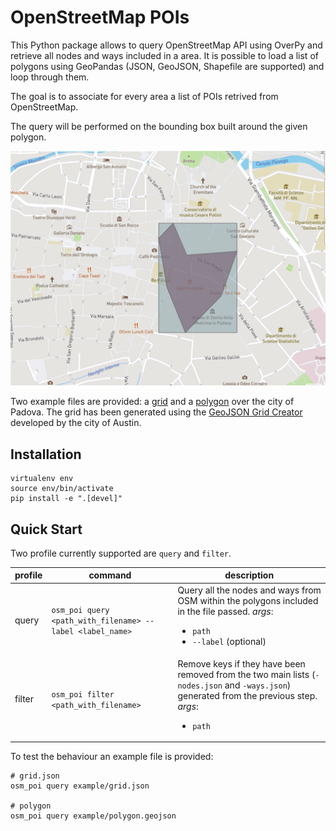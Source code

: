 # OpenStreetMap POIs

This Python package allows to query OpenStreetMap API using OverPy and retrieve all nodes and ways included in a area. It is possible to load a list of polygons using GeoPandas (JSON, GeoJSON, Shapefile are supported) and loop through them.

The goal is to associate for every area a list of POIs retrived from OpenStreetMap.

The query will be performed on the bounding box built around the given polygon.

![](bounding-box.png)

Two example files are provided: a [grid](https://github.com/peterampazzo/osm-poi/blob/main/example/grid.json) and a [polygon](https://github.com/peterampazzo/osm-poi/blob/main/example/polygon.geojson) over the city of Padova.
The grid has been generated using the [GeoJSON Grid Creator](https://cityofaustin.github.io/geojson-grid/) developed by the city of Austin.

## Installation

```
virtualenv env
source env/bin/activate
pip install -e ".[devel]"
```

## Quick Start

Two profile currently supported are `query` and `filter`.


| **profile**  | **command** | **description**  |
|---|---|---|
| query | `osm_poi query <path_with_filename> --label <label_name>`  | Query all the nodes and ways from OSM within the polygons included in the file passed. _args_: <ul><li>`path`</li><li>`--label` (optional)</li></ul>  |
| filter | `osm_poi filter <path_with_filename>` | Remove keys if they have been removed from the two main lists (`-nodes.json` and `-ways.json`) generated from the previous step. _args_: <ul><li>`path`</li></ul> |

To test the behaviour an example file is provided:
```
# grid.json
osm_poi query example/grid.json

# polygon
osm_poi query example/polygon.geojson
```
